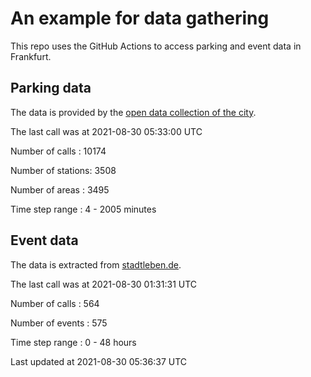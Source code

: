 # An example for data gathering

This repo uses the GitHub Actions to access parking and event data in Frankfurt.

## Parking data
The data is provided by the [open data collection of the city](https://www.offenedaten.frankfurt.de/).

The last call was at 2021-08-30 05:33:00 UTC

Number of calls   : 10174

Number of stations:  3508

Number of areas   :  3495

Time step range   :     4 -  2005 minutes


## Event data
The data is extracted from [stadtleben.de](https://stadtleben.de/frankfurt/).

The last call was at 2021-08-30 01:31:31 UTC

Number of calls   : 564

Number of events  : 575

Time step range   :   0 -  48 hours


Last updated at 2021-08-30 05:36:37 UTC
